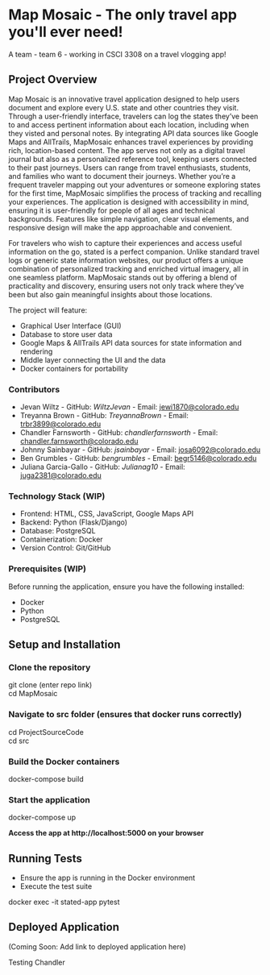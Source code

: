 # Map Mosaic - The only travel app you'll ever need!
A team - team 6 - working in CSCI 3308 on a travel vlogging app!

## Project Overview
Map Mosaic is an innovative travel application designed to help users document and explore every U.S. state and other countries they visit. Through a user-friendly interface, travelers can log the states they’ve been to and access pertinent information about each location, including when they visted and personal notes. By integrating API data sources like Google Maps and AllTrails, MapMosaic enhances travel experiences by providing rich, location-based content. The app serves not only as a digital travel journal but also as a personalized reference tool, keeping users connected to their past journeys. Users can range from travel enthusiasts, students, and families who want to document their journeys. Whether you’re a frequent traveler mapping out your adventures or someone exploring states for the first time, MapMosaic simplifies the process of tracking and recalling your experiences. The application is designed with accessibility in mind, ensuring it is user-friendly for people of all ages and technical backgrounds. Features like simple navigation, clear visual elements, and responsive design will make the app approachable and convenient.

For travelers who wish to capture their experiences and access useful information on the go, stated is a perfect companion. Unlike standard travel logs or generic state information websites, our product offers a unique combination of personalized tracking and enriched virtual imagery, all in one seamless platform. MapMosaic stands out by offering a blend of practicality and discovery, ensuring users not only track where they’ve been but also gain meaningful insights about those locations.

The project will feature:
  - Graphical User Interface (GUI)
  - Database to store user data
  - Google Maps & AllTrails API data sources for state information and rendering
  - Middle layer connecting the UI and the data
  - Docker containers for portability


### Contributors

- Jevan Wiltz - GitHub: *WiltzJevan* - Email: jewi1870@colorado.edu
- Treyanna Brown - GitHub: *TreyannaBrown* - Email: trbr3899@colorado.edu
- Chandler Farnsworth - GitHub: *chandlerfarnsworth* - Email: chandler.farnsworth@colorado.edu
- Johnny Sainbayar - GitHub: *jsainbayar* - Email: josa6092@colorado.edu
- Ben Grumbles - GitHub: *bengrumbles* - Email: begr5146@colorado.edu
- Juliana Garcia-Gallo - GitHub: *Julianag10* - Email: juga2381@colorado.edu

### Technology Stack (WIP)

  - Frontend: HTML, CSS, JavaScript, Google Maps API
  - Backend: Python (Flask/Django)
  - Database: PostgreSQL
  - Containerization: Docker
  - Version Control: Git/GitHub

### Prerequisites (WIP)

Before running the application, ensure you have the following installed:
  - Docker
  - Python
  - PostgreSQL

## Setup and Installation

### Clone the repository
git clone (enter repo link)  
cd MapMosaic

### Navigate to src folder (ensures that docker runs correctly)
cd ProjectSourceCode  
cd src

### Build the Docker containers
docker-compose build

### Start the application
docker-compose up

**Access the app at http://localhost:5000 on your browser**

## Running Tests
  - Ensure the app is running in the Docker environment
  - Execute the test suite

docker exec -it stated-app pytest

## Deployed Application
(Coming Soon: Add link to deployed application here)

Testing Chandler
